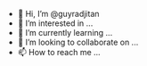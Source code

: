 - 👋 Hi, I’m @guyradjitan
- 👀 I’m interested in ...
- 🌱 I’m currently learning ...
- 💞️ I’m looking to collaborate on ...
- 📫 How to reach me ...

<!---
guyradjitan/guyradjitan is a ✨ special ✨ repository because its `README.md` (this file) appears on your GitHub profile.
You can click the Preview link to take a look at your changes.
--->
